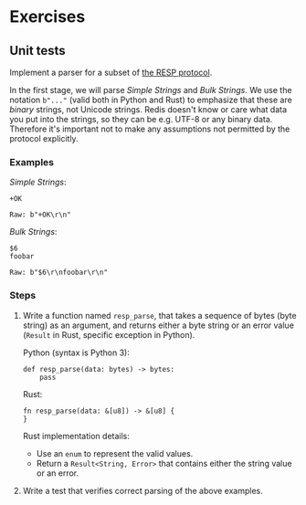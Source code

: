 # Exercises

## Unit tests

Implement a parser for a subset of [the RESP protocol](https://redis.io/topics/protocol).

In the first stage, we will parse _Simple Strings_ and _Bulk Strings_.
We use the notation `b"..."` (valid both in Python and Rust) to emphasize that these are _binary_ strings, not Unicode strings.
Redis doesn't know or care what data you put into the strings, so they can be e.g. UTF-8 or any binary data.
Therefore it's important not to make any assumptions not permitted by the protocol explicitly.

### Examples

_Simple Strings_:

    +OK

    Raw: b"+OK\r\n"

_Bulk Strings_:

    $6
    foobar

    Raw: b"$6\r\nfoobar\r\n"


### Steps

1. Write a function named `resp_parse`, that takes a sequence of bytes (byte string) as an argument,
   and returns either a byte string or an error value (`Result` in Rust, specific exception in Python).
   
   Python (syntax is Python 3):
   
   ```
   def resp_parse(data: bytes) -> bytes:
       pass
   ```

   Rust:
   
   ```
   fn resp_parse(data: &[u8]) -> &[u8] {
   }
   ```
    

   Rust implementation details:
   - Use an `enum` to represent the valid values.
   - Return a `Result<String, Error>` that contains either the string value or an error.

2. Write a test that verifies correct parsing of the above examples.
